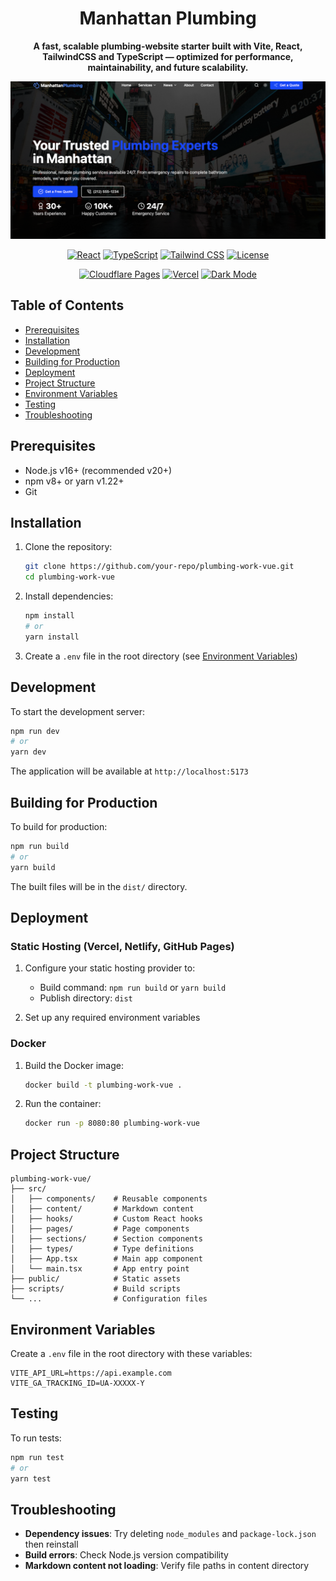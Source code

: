 <div align="center">
  <h1>Manhattan Plumbing</h1>
  <p>
  <strong>A fast, scalable plumbing-website starter built with Vite, React, TailwindCSS and TypeScript — optimized for performance, maintainability, and future scalability.
  </strong>
  </p>

[![Manhattan Plumbing](./public/manhattan-plumber.png 'A fast, scalable plumbing-website starter built with Vite, React, TailwindCSS and TypeScript — optimized for performance, maintainability, and future scalability.')](https://manhattan-plumbing.pages.dev/)

  [![React](https://img.shields.io/badge/React-18.3.1-FF5D01?style=flat&logo=react&logoColor=white)](https://react.dev)
  [![TypeScript](https://img.shields.io/badge/TypeScript-5.0+-3178C6?style=flat&logo=typescript&logoColor=white)](https://www.typescriptlang.org/)
  [![Tailwind CSS](https://img.shields.io/badge/Tailwind_CSS-3.4.17-38B2AC?style=flat&logo=tailwind-css&logoColor=white)](https://tailwindcss.com)
  [![License](https://img.shields.io/badge/License-ISC-blue.svg)](LICENSE)

  <!-- Additional new badges below -->
  [![Cloudflare Pages](https://img.shields.io/badge/Deployed%20on-Cloudflare_Pages-F38020?style=flat&logo=cloudflare&logoColor=white)](https://pages.cloudflare.com/)
  [![Vercel](https://img.shields.io/badge/Preview-Vercel-000000?style=flat&logo=vercel&logoColor=white)](https://vercel.com/)
  [![Dark Mode](https://img.shields.io/badge/Dark_Mode-Enabled-000000?style=flat)](#)
</div>

## Table of Contents

- [Prerequisites](#prerequisites)
- [Installation](#installation)
- [Development](#development)
- [Building for Production](#building-for-production)
- [Deployment](#deployment)
- [Project Structure](#project-structure)
- [Environment Variables](#environment-variables)
- [Testing](#testing)
- [Troubleshooting](#troubleshooting)

## Prerequisites

- Node.js v16+ (recommended v20+)
- npm v8+ or yarn v1.22+
- Git

## Installation

1. Clone the repository:

   ```bash
   git clone https://github.com/your-repo/plumbing-work-vue.git
   cd plumbing-work-vue
   ```

2. Install dependencies:

   ```bash
   npm install
   # or
   yarn install
   ```

3. Create a `.env` file in the root directory (see [Environment Variables](#environment-variables))

## Development

To start the development server:

```bash
npm run dev
# or
yarn dev
```

The application will be available at `http://localhost:5173`

## Building for Production

To build for production:

```bash
npm run build
# or
yarn build
```

The built files will be in the `dist/` directory.

## Deployment

### Static Hosting (Vercel, Netlify, GitHub Pages)

1. Configure your static hosting provider to:

   - Build command: `npm run build` or `yarn build`
   - Publish directory: `dist`

2. Set up any required environment variables

### Docker

1. Build the Docker image:

   ```bash
   docker build -t plumbing-work-vue .
   ```

2. Run the container:
   ```bash
   docker run -p 8080:80 plumbing-work-vue
   ```

## Project Structure

```
plumbing-work-vue/
├── src/
│   ├── components/    # Reusable components
│   ├── content/       # Markdown content
│   ├── hooks/         # Custom React hooks
│   ├── pages/         # Page components
│   ├── sections/      # Section components
│   ├── types/         # Type definitions
│   ├── App.tsx        # Main app component
│   └── main.tsx       # App entry point
├── public/            # Static assets
├── scripts/           # Build scripts
└── ...                # Configuration files
```

## Environment Variables

Create a `.env` file in the root directory with these variables:

```
VITE_API_URL=https://api.example.com
VITE_GA_TRACKING_ID=UA-XXXXX-Y
```

## Testing

To run tests:

```bash
npm run test
# or
yarn test
```

## Troubleshooting

- **Dependency issues**: Try deleting `node_modules` and `package-lock.json` then reinstall
- **Build errors**: Check Node.js version compatibility
- **Markdown content not loading**: Verify file paths in content directory
